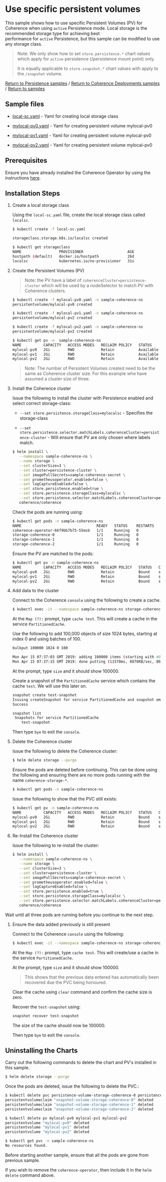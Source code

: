# Use specific persistent volumes

This sample shows how to use specific Persistent Volumes (PV) for Coherence when 
using `active` Persistence mode. Local storage is the recommended storage type for achieving best  
performance for `active` Persistence, but this sample can be modified to use any storage class.

> Note: We only show how to set `store.persistence.*` chart values which apply for `active` persistence (/persistence mount point) only.
> 
> It is equally applicable to `store.snapshot.*` chart values with apply to the `/snapshot` volume.
  
[Return to Persistence samples](../) / [Return to Coherence Deployments samples](../../) / [Return to samples](../../../README.md#list-of-samples)

## Sample files

* [local-sc.yaml](local-sc.yaml) - Yaml for creating local storage class

* [mylocal-pv0.yaml](mylocal-pv0.yaml) - Yaml for creating persistent volume mylocal-pv0

* [mylocal-pv1.yaml](mylocal-pv2.yaml) - Yaml for creating persistent volume mylocal-pv0

* [mylocal-pv2.yaml](mylocal-pv2.yaml) - Yaml for creating persistent volume mylocal-pv0

## Prerequisites

Ensure you have already installed the Coherence Operator by using the instructions [here](../../../README.md#install-the-coherence-operator).

## Installation Steps

1. Create a local storage class

   Using the `local-sc.yaml` file, create the local storage class called `localsc`.
   
   ```bash
   $ kubectl create -f local-sc.yaml

   storageclass.storage.k8s.io/localsc created

   $ kubectl get storageclass 
   NAME                 PROVISIONER                    AGE
   hostpath (default)   docker.io/hostpath             26d
   localsc              kubernetes.io/no-provisioner   31s
   ```

1. Create the Persistent Volumes (PV)

   > Note: the PV have a label of `coherenceCluster=persistence-cluster` which will
   > be used by a nodeSelector to match PV with Coherence clusters.

   ```bash
   $ kubectl create -f mylocal-pv0.yaml -n sample-coherence-ns
   persistentvolume/mylocal-pv0 created   

   $ kubectl create -f mylocal-pv1.yaml -n sample-coherence-ns
   persistentvolume/mylocal-pv2 created   

   $ kubectl create -f mylocal-pv2.yaml -n sample-coherence-ns
   persistentvolume/mylocal-pv2 created

   $ kubectl get pv -n  sample-coherence-ns
   NAME          CAPACITY   ACCESS MODES   RECLAIM POLICY   STATUS      CLAIM   STORAGECLASS   REASON   AGE
   mylocal-pv0   2Gi        RWO            Retain           Available           mylocalsc               1m
   mylocal-pv1   2Gi        RWO            Retain           Available           mylocalsc               14s
   mylocal-pv2   2Gi        RWO            Retain           Available           mylocalsc               9s
   ```

   > Note: The number of Persistent Volumes created need to be the same as Coherence cluster size.
   > For this example whe have assumed a cluster size of three.
    
    
1. Install the Coherence cluster    

   Issue the following to install the cluster with Persistence enabled and select correct storage-class:
   
   * `--set store.persistence.storageClass=mylocalsc` - Specifies the storage-class
   
   * `--set store.persistence.selector.matchLabels.coherenceCluster=persistence-cluster` - Will ensure that PV are only chosen
   where labels match.

   ```bash
   $ helm install \
      --namespace sample-coherence-ns \
      --name storage \
      --set clusterSize=3 \
      --set cluster=persistence-cluster \
      --set imagePullSecrets=sample-coherence-secret \
      --set prometheusoperator.enabled=false \
      --set logCaptureEnabled=false \
      --set store.persistence.enabled=true \
      --set store.persistence.storageClass=mylocalsc \
      --set store.persistence.selector.matchLabels.coherenceCluster=persistence-cluster \
      coherence/coherence
   ```
   
   Check the pods are running using:
   
   ```bash
   $ kubectl get pods -n sample-coherence-ns
   NAME                                  READY   STATUS    RESTARTS   AGE
   coherence-operator-66f9bb7b75-55msb   1/1     Running   0          23m
   storage-coherence-0                   1/1     Running   0          5m
   storage-coherence-1                   1/1     Running   0          4m
   storage-coherence-2                   1/1     Running   0          3m
   ```
   
   Ensure the PV are matched to the pods:
   
   ```bash
   $ kubectl get pv -n sample-coherence-ns
   NAME          CAPACITY   ACCESS MODES   RECLAIM POLICY   STATUS   CLAIM                                                        STORAGECLASS   REASON   AGE
   mylocal-pv0   2Gi        RWO            Retain           Bound    sample-coherence-ns/persistence-volume-storage-coherence-0   mylocalsc               10m
   mylocal-pv1   2Gi        RWO            Retain           Bound    sample-coherence-ns/persistence-volume-storage-coherence-1   mylocalsc               8m
   mylocal-pv2   2Gi        RWO            Retain           Bound    sample-coherence-ns/persistence-volume-storage-coherence-2   mylocalsc               8m
   ```
   
1. Add data to the cluster

   Connect to the Coherence `console` using the following to create a cache.

   ```bash
   $ kubectl exec -it --namespace sample-coherence-ns storage-coherence-0 bash /scripts/startCoherence.sh console
   ```   
   
   At the `Map (?):` prompt, type `cache test`.  This will create a cache in the service `PartitionedCache`.
   
   Use the following to add 100,000 objects of size 1024 bytes, starting at index 0 and using batches of 100.
   
   ```bash
   bulkput 100000 1024 0 100

   Mon Apr 15 07:37:03 GMT 2019: adding 100000 items (starting with #0) each 1024 bytes ...
   Mon Apr 15 07:37:15 GMT 2019: done putting (11578ms, 8878KB/sec, 8637 items/sec)
   ```
   
   At the prompt, type `size` and it should show 100000.
   
   Create a snapshot of the `PartitionedCache` service which contains the cache `test`. We will use this later on.
   
   ```bash
   snapshot create test-snapshot
   Issuing createSnapshot for service PartitionedCache and snapshot empty-service
   Success
   ```
   
   ```bash
   snapshot list
    Snapshots for service PartitionedCache
       test-snapshot
   ```
   
   Then type `bye` to exit the `console`.
   
1. Delete the Coherence cluster

   Issue the following to delete the Coherence cluster:
   
   ```bash
   $ helm delete storage --purge
   ```
   
   Ensure the pods are deleted before continuing. This can be done using the following and
   ensuring there are no more pods running with the name `coherence-storage-*`.
   
   ```bash
   $ kubectl get pods -n sample-coherence-ns
   ```   
  
   Issue the following to show that the PVC still exists:   
      
   ```bash
   $ kubectl get pv -n sample-coherence-ns
   NAME          CAPACITY   ACCESS MODES   RECLAIM POLICY   STATUS   CLAIM                                                        STORAGECLASS   REASON   AGE
   mylocal-pv0   2Gi        RWO            Retain           Bound    sample-coherence-ns/persistence-volume-storage-coherence-0   mylocalsc               10m
   mylocal-pv1   2Gi        RWO            Retain           Bound    sample-coherence-ns/persistence-volume-storage-coherence-1   mylocalsc               8m
   mylocal-pv2   2Gi        RWO            Retain           Bound    sample-coherence-ns/persistence-volume-storage-coherence-2   mylocalsc               8m
   ```

1. Re-Install the Coherence cluster    

   Issue the following to re-install the cluster:

   ```bash
   $ helm install \
      --namespace sample-coherence-ns \
      --name storage \
      --set clusterSize=3 \
      --set cluster=persistence-cluster \
      --set imagePullSecrets=sample-coherence-secret \
      --set prometheusoperator.enabled=false \
      --set logCaptureEnabled=false \
      --set store.persistence.enabled=true \
      --set store.persistence.storageClass=mylocalsc \
      --set store.persistence.selector.matchLabels.coherenceCluster=persistence-cluster \
      coherence/coherence
   ```
   
  Wait until all three pods are running before you continue to the next step.
   
1. Ensure the data added previously is still present

   Connect to the Coherence `console` using the following:

   ```bash
   $ kubectl exec -it --namespace sample-coherence-ns storage-coherence-0 bash /scripts/startCoherence.sh console
   ```   
   
   At the `Map (?):` prompt, type `cache test`.  This will create/use a cache in the service `PartitionedCache`.
   
   At the prompt, type `size` and it should show 100000. 
   
   > This shows that the previous data entered has automatically been recovered due the PVC being honoured.
   
   Clear the cache using `clear` command and confirm the cache size is zero.
   
   Recover the `test-snapshot` using:
   
   ```bash
   snapshot recover test-snapshot
   ```
   
   The size of the cache should now be 100000.
    
   Then type `bye` to exit the `console`.   

## Uninstalling the Charts

Carry out the following commands to delete the chart and PV's installed in this sample.

```bash
$ helm delete storage --purge
```

Once the pods are deleted, issue the following to delete the PVC.:

```bash
$ kubectl delete pvc persistence-volume-storage-coherence-0 persistence-volume-storage-coherence-1 persistence-volume-storage-coherence-2 -n sample-coherence-ns
persistentvolumeclaim "snapshot-volume-storage-coherence-0" deleted
persistentvolumeclaim "snapshot-volume-storage-coherence-1" deleted
persistentvolumeclaim "snapshot-volume-storage-coherence-2" deleted

$ kubectl delete pv mylocal-pv0 mylocal-pv1 mylocal-pv2 
persistentvolume "mylocal-pv0" deleted
persistentvolume "mylocal-pv1" deleted
persistentvolume "mylocal-pv2" deleted

$ kubectl get pvc -n sample-coherence-ns
No resources found.
```

Before starting another sample, ensure that all the pods are gone from previous sample.

If you wish to remove the `coherence-operator`, then include it in the `helm delete` command above.

  
